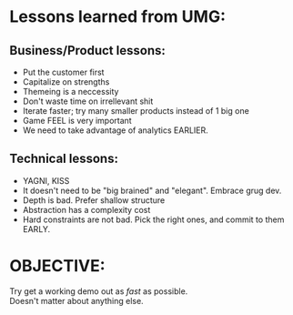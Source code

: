 


# Lessons learned from UMG:


## Business/Product lessons:
- Put the customer first
- Capitalize on strengths
- Themeing is a neccessity
- Don't waste time on irrellevant shit
- Iterate faster; try many smaller products instead of 1 big one
- Game FEEL is very important
- We need to take advantage of analytics EARLIER.


## Technical lessons:
- YAGNI, KISS
- It doesn't need to be "big brained" and "elegant". Embrace grug dev.
- Depth is bad. Prefer shallow structure
- Abstraction has a complexity cost
- Hard constraints are not bad. Pick the right ones, and commit to them EARLY.


# OBJECTIVE:
Try get a working demo out as *fast* as possible.   
Doesn't matter about anything else.


























